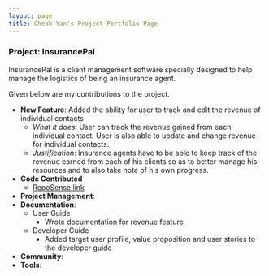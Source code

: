 ```yaml
---
layout: page
title: Cheah Yan's Project Portfolio Page
---
```


### Project: InsurancePal

InsurancePal is a client management software specially designed
to help manage the logistics of being an insurance agent.

Given below are my contributions to the project.
* **New Feature**: Added the ability for user to track and edit the revenue of individual contacts
  * *What it does*: User can track the revenue gained from each individual contact. User is also able to update 
  and change revenue for individual contacts.
  * *Justification*: Insurance agents have to be able to keep track of the revenue earned from each of his clients
  so as to better manage his resources and to also take note of his own progress.
* **Code Contributed**
  * [RepoSense link](https://nus-cs2103-ay2122s1.github.io/tp-dashboard/?search=CheahYan&sort=groupTitle&sortWithin=title&timeframe=commit&mergegroup=&groupSelect=groupByRepos&breakdown=true&checkedFileTypes=docs~functional-code~test-code~other&since=2021-09-17&tabOpen=true&tabType=authorship&tabAuthor=CheahYan&tabRepo=AY2122S1-CS2103T-T17-4%2Ftp%5Bmaster%5D&authorshipIsMergeGroup=false&authorshipFileTypes=docs~functional-code~test-code&authorshipIsBinaryFileTypeChecked=false)
* **Project Management**:
* **Documentation**:
  * User Guide
      * Wrote documentation for revenue feature
  * Developer Guide
      * Added target user profile, value proposition and user stories to the developer guide
* **Community**:
* **Tools**:

